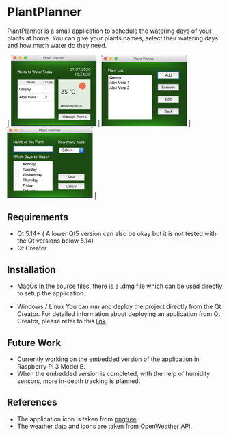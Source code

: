 # PlantPlanner

PlantPlanner is a small application to schedule the watering days of your plants at home. You can give your plants names, select their watering days and how much water do they need. 

| <img src="images/main_screen.png" width = 200> | <img src="images/plantlist_screen.png" width = 200> | <img src="images/edit_screen.png" width = 200> |



## Requirements

- Qt 5.14+ ( A lower Qt5 version can also be okay but it is not tested with the Qt versions below 5.14)
- Qt Creator

## Installation 

- MacOs
  In the source files, there is a .dmg file which can be used directly to setup the application.

- Windows / Linux
  You can run and deploy the project directly from the Qt Creator. For detailed information about deploying an application from Qt Creator, please refer to this [link](https://doc.qt.io/qt-5/deployment.html).

## Future Work

- Currently working on the embedded version of the application in Raspberry Pi 3 Model B.
- When the embedded version is completed, with the help of humidity sensors, more in-depth tracking is planned.

## References

- The application icon is taken from [pngtree](https://pngtree.com/freepng/vector-leaf-icon_4147183.html).
- The weather data and icons are taken from [OpenWeather API](https://openweathermap.org).
